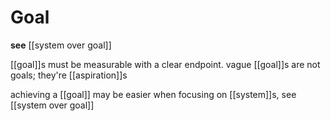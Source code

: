 # Goal

**see** [[system over goal]]

[[goal]]s must be measurable with a clear endpoint. vague [[goal]]s are not goals; they're [[aspiration]]s

achieving a [[goal]] may be easier when focusing on [[system]]s, see [[system over goal]]
